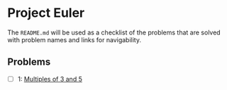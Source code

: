# Project Euler

The `README.md` will be used as a checklist of the problems that are
solved with problem names and links for navigability.

## Problems

- [ ] 1: [Multiples of 3 and 5](https://projecteuler.net/problem=1)